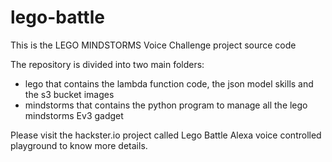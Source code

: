 # lego-battle

This is the LEGO MINDSTORMS Voice Challenge project source code

The repository is divided into two main folders:
 - lego that contains the lambda function code, the json model skills and the s3 bucket images
 - mindstorms that contains the python program to manage all the lego mindstorms Ev3 gadget

Please visit the hackster.io project called Lego Battle Alexa voice controlled playground to know more details.